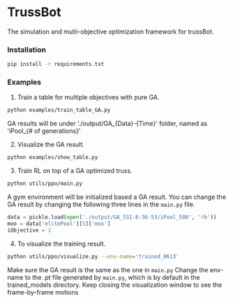 # TrussBot
The simulation and multi-objective optimization framework for trussBot.

### Installation
```bash
pip install -r requirements.txt
```

### Examples
1. Train a table for multiple objectives with pure GA.
```bash
python examples/train_table_GA.py
```
GA results will be under './output/GA_{Data}-{Time}' folder, named as 'iPool_{# of generations}' 

2. Visualize the GA result.
```bash
python examples/show_table.py
```

3. Train RL on top of a GA optimized truss.
```bash
python utils/ppo/main.py
```
A gym environment will be initialized based a GA result. 
You can change the GA result by changing the following three lines in the ``main.py`` file.
```python
data = pickle.load(open('./output/GA_531-8-36-53/iPool_580', 'rb'))
moo = data['elitePool'][5]['moo']
iObjective = 1
```

4. To visualize the training result.
```bash
python utils/ppo/visualize.py --env-name='trained_0613'
```
Make sure the GA result is the same as the one in ``main.py``
Change the env-name to the .pt file generated by ``main.py``, which is by default in the trained_models directory.
Keep closing the visualization window to see the frame-by-frame motions
